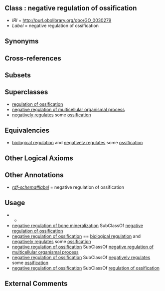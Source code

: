 
## Class : negative regulation of ossification

 * *IRI* = http://purl.obolibrary.org/obo/GO_0030279
 * *Label* = negative regulation of ossification

## Synonyms


## Cross-references


## Subsets


## Superclasses

 * [regulation of ossification](../../GO/78/GO_0030278.md)
 * [negative regulation of multicellular organismal process](../../GO/41/GO_0051241.md)
 * [negatively regulates](../../RO/12/RO_0002212.md) some [ossification](../../GO/03/GO_0001503.md)

## Equivalencies

 * [biological regulation](../../GO/07/GO_0065007.md) and [negatively regulates](../../RO/12/RO_0002212.md) some [ossification](../../GO/03/GO_0001503.md)

## Other Logical Axioms


## Other Annotations

 * *[rdf-schema#label](../../el/rdf-schema#label.md)* = negative regulation of ossification

## Usage

 * -
 * [negative regulation of bone mineralization](../../GO/02/GO_0030502.md) SubClassOf [negative regulation of ossification](../../GO/79/GO_0030279.md)
 * [negative regulation of ossification](../../GO/79/GO_0030279.md) == [biological regulation](../../GO/07/GO_0065007.md) and [negatively regulates](../../RO/12/RO_0002212.md) some [ossification](../../GO/03/GO_0001503.md)
 * [negative regulation of ossification](../../GO/79/GO_0030279.md) SubClassOf [negative regulation of multicellular organismal process](../../GO/41/GO_0051241.md)
 * [negative regulation of ossification](../../GO/79/GO_0030279.md) SubClassOf [negatively regulates](../../RO/12/RO_0002212.md) some [ossification](../../GO/03/GO_0001503.md)
 * [negative regulation of ossification](../../GO/79/GO_0030279.md) SubClassOf [regulation of ossification](../../GO/78/GO_0030278.md)

## External Comments

